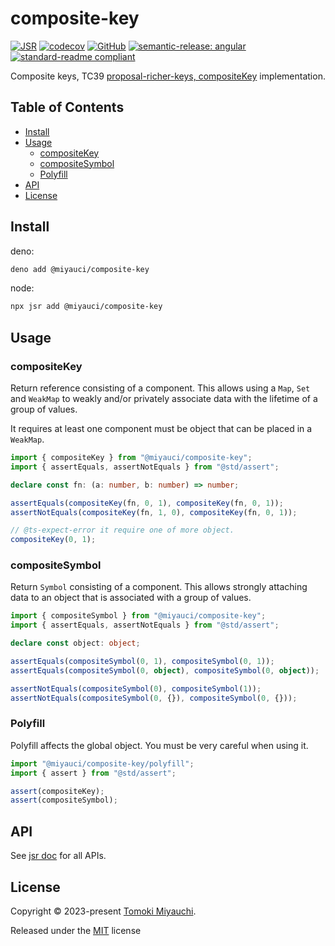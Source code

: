 # composite-key

[![JSR](https://jsr.io/badges/@miyauci/composite-key)](https://jsr.io/@miyauci/composite-key)
[![codecov](https://codecov.io/gh/TomokiMiyauci/composite-key/graph/badge.svg?token=gLgydtlHEF)](https://codecov.io/gh/TomokiMiyauci/composite-key)
[![GitHub](https://img.shields.io/github/license/TomokiMiyauci/composite-key)](https://github.com/TomokiMiyauci/composite-key/blob/main/LICENSE)
[![semantic-release: angular](https://img.shields.io/badge/semantic--release-angular-e10079?logo=semantic-release)](https://github.com/semantic-release/semantic-release)
[![standard-readme compliant](https://img.shields.io/badge/readme%20style-standard-brightgreen.svg)](https://github.com/RichardLitt/standard-readme)

Composite keys, TC39
[proposal-richer-keys, compositeKey](https://github.com/tc39/proposal-richer-keys/tree/master/compositeKey)
implementation.

## Table of Contents <!-- omit in toc -->

- [Install](#install)
- [Usage](#usage)
  - [compositeKey](#compositekey)
  - [compositeSymbol](#compositesymbol)
  - [Polyfill](#polyfill)
- [API](#api)
- [License](#license)

## Install

deno:

```bash
deno add @miyauci/composite-key
```

node:

```bash
npx jsr add @miyauci/composite-key
```

## Usage

### compositeKey

Return reference consisting of a component. This allows using a `Map`, `Set` and
`WeakMap` to weakly and/or privately associate data with the lifetime of a group
of values.

It requires at least one component must be object that can be placed in a
`WeakMap`.

```ts
import { compositeKey } from "@miyauci/composite-key";
import { assertEquals, assertNotEquals } from "@std/assert";

declare const fn: (a: number, b: number) => number;

assertEquals(compositeKey(fn, 0, 1), compositeKey(fn, 0, 1));
assertNotEquals(compositeKey(fn, 1, 0), compositeKey(fn, 0, 1));

// @ts-expect-error it require one of more object.
compositeKey(0, 1);
```

### compositeSymbol

Return `Symbol` consisting of a component. This allows strongly attaching data
to an object that is associated with a group of values.

```ts
import { compositeSymbol } from "@miyauci/composite-key";
import { assertEquals, assertNotEquals } from "@std/assert";

declare const object: object;

assertEquals(compositeSymbol(0, 1), compositeSymbol(0, 1));
assertEquals(compositeSymbol(0, object), compositeSymbol(0, object));

assertNotEquals(compositeSymbol(0), compositeSymbol(1));
assertNotEquals(compositeSymbol(0, {}), compositeSymbol(0, {}));
```

### Polyfill

Polyfill affects the global object. You must be very careful when using it.

```ts
import "@miyauci/composite-key/polyfill";
import { assert } from "@std/assert";

assert(compositeKey);
assert(compositeSymbol);
```

## API

See [jsr doc](https://jsr.io/@miyauci/composite-key) for all APIs.

## License

Copyright © 2023-present [Tomoki Miyauchi](https://github.com/TomokiMiyauci).

Released under the [MIT](./LICENSE) license
